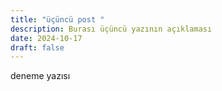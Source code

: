 ```yaml
---
title: "üçüncü post "
description: Burası üçüncü yazının açıklaması
date: 2024-10-17
draft: false
---
```

deneme yazısı